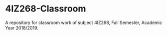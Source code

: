 # 4IZ268-Classroom
A repository for classroom work of subject 4IZ268, Fall Semester, Academic Year 2018/2019. 
